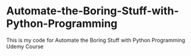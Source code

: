 # Automate-the-Boring-Stuff-with-Python-Programming
This is my code for Automate the Boring Stuff with Python Programming Udemy Course
